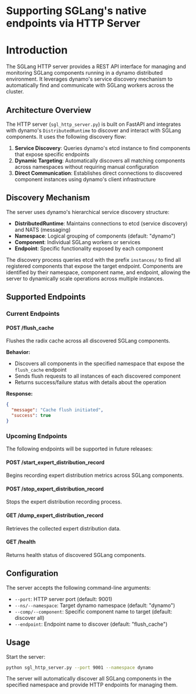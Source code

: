 <!--
SPDX-FileCopyrightText: Copyright (c) 2025 NVIDIA CORPORATION & AFFILIATES. All rights reserved.
SPDX-License-Identifier: Apache-2.0

Licensed under the Apache License, Version 2.0 (the "License");
you may not use this file except in compliance with the License.
You may obtain a copy of the License at

http://www.apache.org/licenses/LICENSE-2.0

Unless required by applicable law or agreed to in writing, software
distributed under the License is distributed on an "AS IS" BASIS,
WITHOUT WARRANTIES OR CONDITIONS OF ANY KIND, either express or implied.
See the License for the specific language governing permissions and
limitations under the License.
-->

# Supporting SGLang's native endpoints via HTTP Server

# Introduction

The SGLang HTTP server provides a REST API interface for managing and monitoring SGLang components running in a dynamo distributed environment. It leverages dynamo's service discovery mechanism to automatically find and communicate with SGLang workers across the cluster.

## Architecture Overview

The HTTP server (`sgl_http_server.py`) is built on FastAPI and integrates with dynamo's `DistributedRuntime` to discover and interact with SGLang components. It uses the following discovery flow:

1. **Service Discovery**: Queries dynamo's etcd instance to find components that expose specific endpoints
2. **Dynamic Targeting**: Automatically discovers all matching components across namespaces without requiring manual configuration
3. **Direct Communication**: Establishes direct connections to discovered component instances using dynamo's client infrastructure

## Discovery Mechanism

The server uses dynamo's hierarchical service discovery structure:

- **DistributedRuntime**: Maintains connections to etcd (service discovery) and NATS (messaging)
- **Namespace**: Logical grouping of components (default: "dynamo")
- **Component**: Individual SGLang workers or services
- **Endpoint**: Specific functionality exposed by each component

The discovery process queries etcd with the prefix `instances/` to find all registered components that expose the target endpoint. Components are identified by their namespace, component name, and endpoint, allowing the server to dynamically scale operations across multiple instances.

## Supported Endpoints

### Current Endpoints

#### POST /flush_cache
Flushes the radix cache across all discovered SGLang components.

**Behavior:**
- Discovers all components in the specified namespace that expose the `flush_cache` endpoint
- Sends flush requests to all instances of each discovered component
- Returns success/failure status with details about the operation

**Response:**
```json
{
  "message": "Cache flush initiated",
  "success": true
}
```

### Upcoming Endpoints

The following endpoints will be supported in future releases:

#### POST /start_expert_distribution_record
Begins recording expert distribution metrics across SGLang components.

#### POST /stop_expert_distribution_record
Stops the expert distribution recording process.

#### GET /dump_expert_distribution_record
Retrieves the collected expert distribution data.

#### GET /health
Returns health status of discovered SGLang components.

## Configuration

The server accepts the following command-line arguments:

- `--port`: HTTP server port (default: 9001)
- `--ns/--namespace`: Target dynamo namespace (default: "dynamo")
- `--comp/--component`: Specific component name to target (default: discover all)
- `--endpoint`: Endpoint name to discover (default: "flush_cache")

## Usage

Start the server:
```bash
python sgl_http_server.py --port 9001 --namespace dynamo
```

The server will automatically discover all SGLang components in the specified namespace and provide HTTP endpoints for managing them.
